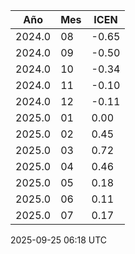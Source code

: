 <!--TABLA_ICEN-->

| Año | Mes | ICEN |
|-----|-----|------|
| 2024.0 | 08 | -0.65 |
| 2024.0 | 09 | -0.50 |
| 2024.0 | 10 | -0.34 |
| 2024.0 | 11 | -0.10 |
| 2024.0 | 12 | -0.11 |
| 2025.0 | 01 | 0.00 |
| 2025.0 | 02 | 0.45 |
| 2025.0 | 03 | 0.72 |
| 2025.0 | 04 | 0.46 |
| 2025.0 | 05 | 0.18 |
| 2025.0 | 06 | 0.11 |
| 2025.0 | 07 | 0.17 |


<!--ACTUALIZACION_ICEN--> 2025-09-25 06:18 UTC
